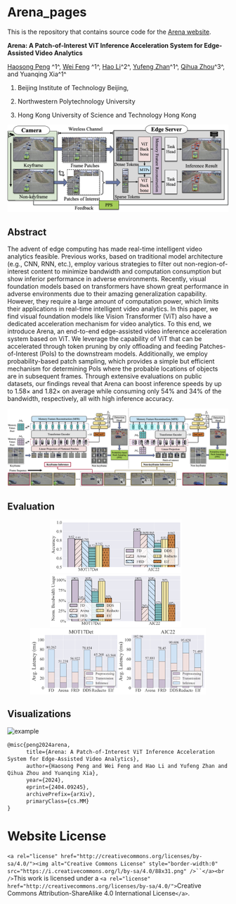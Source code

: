 # Arena_pages

This is the repository that contains source code for the [Arena website](https://livioni.github.io/Arena_pages/).

**Arena: A Patch-of-Interest ViT Inference Acceleration System for Edge-Assisted Video Analytics**

[Haosong Peng](https://livioni.github.io/) ^1^, [Wei Feng](https://github.com/Couteaux123) ^1^, [Hao Li](https://lifuguan.github.io/)^2^, [Yufeng Zhan](https://ray-zhan.github.io/)^1^, [Qihua Zhou](http://qihuazhou.com/)^3^, and Yuanqing Xia^1^

1. Beijing Institute of Technology Beijing,

2. Northwestern Polytechnology University

3. Hong Kong University of Science and Technology Hong Kong



![intro](README.assets/intro.png)

## Abstract

The advent of edge computing has made real-time intelligent video analytics feasible. Previous works, based on traditional model architecture (e.g., CNN, RNN, etc.), employ various strategies to filter out non-region-of-interest content to minimize bandwidth and computation consumption but show inferior performance in adverse environments. Recently, visual foundation models based on transformers have shown great performance in adverse environments due to their amazing generalization capability. However, they require a large amount of computation power, which limits their applications in real-time intelligent video analytics. In this paper, we find visual foundation models like Vision Transformer (ViT) also have a dedicated acceleration mechanism for video analytics. To this end, we introduce Arena, an end-to-end edge-assisted video inference acceleration system based on ViT. We leverage the capability of ViT that can be accelerated through token pruning by only offloading and feeding Patches-of-Interest (PoIs) to the downstream models. Additionally, we employ probability-based patch sampling, which provides a simple but efficient mechanism for determining PoIs where the probable locations of objects are in subsequent frames. Through extensive evaluations on public datasets, our findings reveal that Arena can boost inference speeds by up to $1.58\times$ and $1.82\times$ on average while consuming only 54% and 34% of the bandwidth, respectively, all with high inference accuracy.

![overview](README.assets/overview.png)



## Evaluation

<div align="center">
    <img src="README.assets/acc.png" alt="图片1" width="300" style="margin-right: 10px;">
    <img src="README.assets/bandwidth.png" alt="图片2" width="300" style="margin-right: 10px;">
    <img src="README.assets/latency_v1.png" alt="图片3" width="400">
</div>

## Visualizations

![example](README.assets/example.png)




```
@misc{peng2024arena,
      title={Arena: A Patch-of-Interest ViT Inference Acceleration System for Edge-Assisted Video Analytics}, 
      author={Haosong Peng and Wei Feng and Hao Li and Yufeng Zhan and Qihua Zhou and Yuanqing Xia},
      year={2024},
      eprint={2404.09245},
      archivePrefix={arXiv},
      primaryClass={cs.MM}
}
```

# Website License

`<a rel="license" href="http://creativecommons.org/licenses/by-sa/4.0/"><img alt="Creative Commons License" style="border-width:0" src="https://i.creativecommons.org/l/by-sa/4.0/88x31.png" />``</a><br />`This work is licensed under a `<a rel="license" href="http://creativecommons.org/licenses/by-sa/4.0/">`Creative Commons Attribution-ShareAlike 4.0 International License`</a>`.
